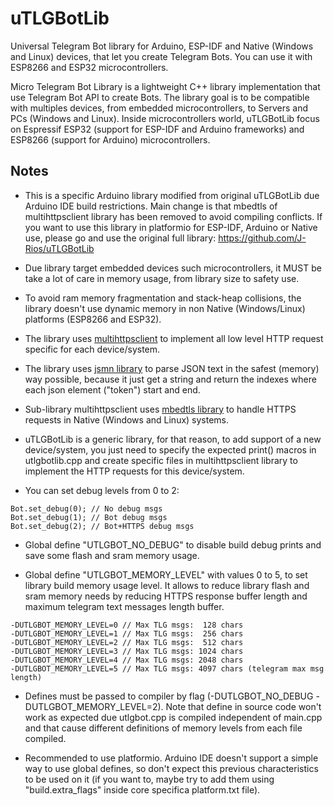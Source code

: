 # uTLGBotLib
Universal Telegram Bot library for Arduino, ESP-IDF and Native (Windows and Linux) devices, that let you create Telegram Bots. You can use it with ESP8266 and ESP32 microcontrollers.

Micro Telegram Bot Library is a lightweight C++ library implementation that use Telegram Bot API to create Bots. The library goal is to be compatible with multiples devices, from embedded microcontrollers, to Servers and PCs (Windows and Linux). Inside microcontrollers world, uTLGBotLib focus on Espressif ESP32 (support for ESP-IDF and Arduino frameworks) and ESP8266 (support for Arduino) microcontrollers.

## Notes

- This is a specific Arduino library modified from original uTLGBotLib due Arduino IDE build restrictions. Main change is that mbedtls of multihttpsclient library has been removed to avoid compiling conflicts. If you want to use this library in platformio for ESP-IDF, Arduino or Native use, please go and use the original full library:
https://github.com/J-Rios/uTLGBotLib

- Due library target embedded devices such microcontrollers, it MUST be take a lot of care in memory usage, from library size to safety use.

- To avoid ram memory fragmentation and stack-heap collisions, the library doesn't use dynamic memory in non Native (Windows/Linux) platforms (ESP8266 and ESP32).

- The library uses [multihttpsclient](https://github.com/J-Rios/multihttpsclient) to implement all low level HTTP request specific for each device/system.

- The library uses [jsmn library](https://github.com/zserge/jsmn) to parse JSON text in the safest (memory) way possible, because it just get a string and return the indexes where each json element ("token") start and end.

- Sub-library multihttpsclient uses [mbedtls library](https://github.com/ARMmbed/mbedtls) to handle HTTPS requests in Native (Windows and Linux) systems.

- uTLGBotLib is a generic library, for that reason, to add support of a new device/system, you just need to specify the expected print() macros in utlgbotlib.cpp and create specific files in multihttpsclient library to implement the HTTP requests for this device/system.

- You can set debug levels from 0 to 2:
```
Bot.set_debug(0); // No debug msgs
Bot.set_debug(1); // Bot debug msgs
Bot.set_debug(2); // Bot+HTTPS debug msgs
```

- Global define "UTLGBOT_NO_DEBUG" to disable build debug prints and save some flash and sram memory usage.

- Global define "UTLGBOT_MEMORY_LEVEL" with values 0 to 5, to set library build memory usage level. It allows to reduce library flash and sram memory needs by reducing HTTPS response buffer length and maximum telegram text messages length buffer. 
```
-DUTLGBOT_MEMORY_LEVEL=0 // Max TLG msgs:  128 chars
-DUTLGBOT_MEMORY_LEVEL=1 // Max TLG msgs:  256 chars
-DUTLGBOT_MEMORY_LEVEL=2 // Max TLG msgs:  512 chars
-DUTLGBOT_MEMORY_LEVEL=3 // Max TLG msgs: 1024 chars
-DUTLGBOT_MEMORY_LEVEL=4 // Max TLG msgs: 2048 chars
-DUTLGBOT_MEMORY_LEVEL=5 // Max TLG msgs: 4097 chars (telegram max msg length)
```

- Defines must be passed to compiler by flag (-DUTLGBOT_NO_DEBUG -DUTLGBOT_MEMORY_LEVEL=2). Note that define in source code won't work as expected due utlgbot.cpp is compiled independent of main.cpp and that cause different definitions of memory levels from each file compiled.

- Recommended to use platformio. Arduino IDE doesn't support a simple way to use global defines, so don't expect this previous characteristics to be used on it (if you want to, maybe try to add them using "build.extra_flags" inside core specifica platform.txt file).
